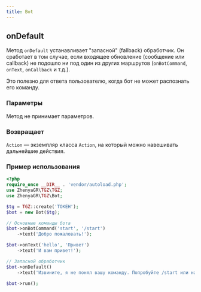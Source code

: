 ```yaml
---
title: Bot
---
```


## onDefault
Метод `onDefault` устанавливает "запасной" (fallback) обработчик. Он сработает в том случае, если входящее обновление (сообщение или callback) не подошло ни под один из других маршрутов (`onBotCommand`, `onText`, `onCallback` и т.д.).

Это полезно для ответа пользователю, когда бот не может распознать его команду.

### Параметры
Метод не принимает параметров.

### Возвращает
`Action` — экземпляр класса `Action`, на который можно навешивать дальнейшие действия.

### Пример использования
```php
<?php
require_once __DIR__ . 'vendor/autoload.php';
use ZhenyaGR\TGZ\TGZ;
use ZhenyaGR\TGZ\Bot;

$tg = TGZ::create('ТОКЕН');
$bot = new Bot($tg);

// Основные команды бота
$bot->onBotCommand('start', '/start')
    ->text('Добро пожаловать!');

$bot->onText('hello', 'Привет')
    ->text('И вам привет!');

// Запасной обработчик
$bot->onDefault()
    ->text('Извините, я не понял вашу команду. Попробуйте /start или напишите "Привет".');

$bot->run();
```